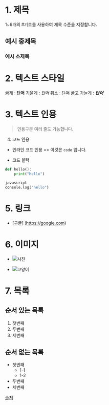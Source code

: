 # 1. 제목
1~6개의 #기호를 사용하여 제목 수준을 지정합니다.

## 예시 중제목
### 예시 소제목

# 2. 텍스트  스타일
굵게 : **단어**
기울게 : *단어*
취소 : ~~단어~~
굵고 가늘게 : ***단어***

# 3. 텍스트 인용
> 인용구문
> 여러 줄도 가능합니다. 

4. 코드 인용
- 인라인 코드 인용 => 이것은 `code` 입니다.

- 코드 블럭
```python
def hello():
    print("hello")

javascript
console.log("hello")
```

# 5. 링크
- [구글] (https://google.com)

# 6. 이미지
- ![사진](https://cdn.travie.com/news/photo/first/201710/img_19975_1.jpg)

- ![고양이](../assets/cat.jpg)

# 7. 목록

## 순서 있는 목록
1. 첫번째
2. 두번째
3. 세번째

## 순서 없는 목록
- 첫번째
    - 1-1
    - 1-2
- 두번째
- 세번째

[출처](https://docs.github.com/ko/get-started/writing-on-github/getting-started-with-writing-and-formatting-on-github/basic-writing-and-formatting-syntax) 